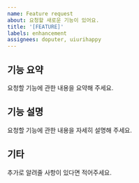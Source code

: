 ```yaml
---
name: Feature request
about: 요청할 새로운 기능이 있어요.
title: '[FEATURE]'
labels: enhancement
assignees: doputer, uiurihappy
---
```


## 기능 요약

요청할 기능에 관한 내용을 요약해 주세요.

## 기능 설명

요청할 기능에 관한 내용을 자세히 설명해 주세요.

## 기타

추가로 알려줄 사항이 있다면 적어주세요.

